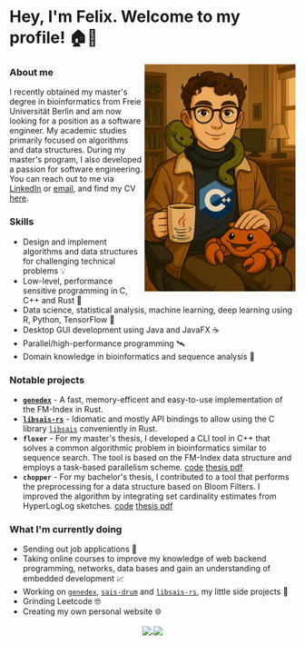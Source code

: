 # Hey, I'm Felix. Welcome to my profile! 🏠🌳

<img height=400 align="right" src="https://raw.githubusercontent.com/feldroop/feldroop/refs/heads/main/FelixWithProgrammingFriends.jpg" />

### About me

I recently obtained my master's degree in bioinformatics from Freie Universität Berlin and am now looking for a position as a software engineer. My academic studies primarily focused on algorithms and data structures. During my master's program, I also developed a passion for software engineering. You can reach out to me via [LinkedIn](https://www.linkedin.com/in/felix-droop/) or [email](mailto:info@felix-droop.de), and find my CV [here](https://raw.githubusercontent.com/feldroop/feldroop/main/CV.pdf).

### Skills

* Design and implement algorithms and data structures for challenging technical problems 💡
* Low-level, performance sensitive programming in C, C++ and Rust 🦀
* Data science, statistical analysis, machine learning, deep learning using R, Python, TensorFlow 🐍
* Desktop GUI development using Java and JavaFX ☕
* Parallel/high-performance programming 🛰️
* Domain knowledge in bioinformatics and sequence analysis 🧬

### Notable projects

* **[`genedex`]** - A fast, memory-efficent and easy-to-use implementation of the FM-Index in Rust.
* **[`libsais-rs`]** - Idiomatic and mostly API bindings to allow using the C library [`libsais`] conveniently in Rust.
* **`floxer`** - For my master's thesis, I developed a CLI tool in C++ that solves a common algorithmic problem in bioinformatics similar to sequence search. The tool is based on the FM-Index data structure and employs a task-based parallelism scheme. [code](https://github.com/feldroop/floxer) [thesis pdf](https://raw.githubusercontent.com/feldroop/feldroop/main/FelixDroop_MasterThesis.pdf)
* **`chopper`** - For my bachelor's thesis, I contributed to a tool that performs the preprocessing for a data structure based on Bloom Filters. I improved the algorithm by integrating set cardinality estimates from HyperLogLog sketches. [code](https://github.com/seqan/chopper) [thesis pdf](https://raw.githubusercontent.com/feldroop/feldroop/main/FelixDroop_BachelorThesis.pdf)

<!-- TODO personal website -->

### What I'm currently doing

* Sending out job applications 🧾
* Taking online courses to improve my knowledge of web backend programming, networks, data bases and gain an understanding of embedded development 📈
* Working on [`genedex`], [`sais-drum`] and [`libsais-rs`], my little side projects 🤖
* Grinding Leetcode 🤓
* Creating my own personal website 🌐

[`genedex`]: https://github.com/feldroop/genedex
[`libsais`]: https://github.com/IlyaGrebnov/libsais
[`libsais-rs`]: https://github.com/feldroop/libsais-rs
[`sais-drum`]: https://github.com/feldroop/sais-drum

<div align="center">
<a href="https://github.com/feldroop/feldroop">
  <picture>
    <source
      srcset="https://github-readme-stats.vercel.app/api?username=feldroop&show_icons=true&theme=gruvbox_light"
      media="(prefers-color-scheme: light), (prefers-color-scheme: no-preference)"
    />
    <source
      srcset="https://github-readme-stats.vercel.app/api?username=feldroop&show_icons=true&theme=gruvbox"
      media="(prefers-color-scheme: dark)"
    />
    <img height=200 align="center" src="https://github-readme-stats.vercel.app/api?username=feldroop&show_icons=true&theme=gruvbox_light" />
  </picture>
<a\>
<a href="https://github.com/feldroop/feldroop">
  <picture>
    <source
      srcset="https://github-readme-stats.vercel.app/api/top-langs/?username=feldroop&langs_count=4&theme=gruvbox_light"
      media="(prefers-color-scheme: light), (prefers-color-scheme: no-preference)"
    />
    <source
      srcset="https://github-readme-stats.vercel.app/api/top-langs/?username=feldroop&langs_count=4&theme=gruvbox"
      media="(prefers-color-scheme: dark)"
    />
    <img height=200 align="center" src="https://github-readme-stats.vercel.app/api/top-langs/?username=feldroop&langs_count=4&theme=gruvbox&layout=compact" />
  </picture>
<a\>
</div>

